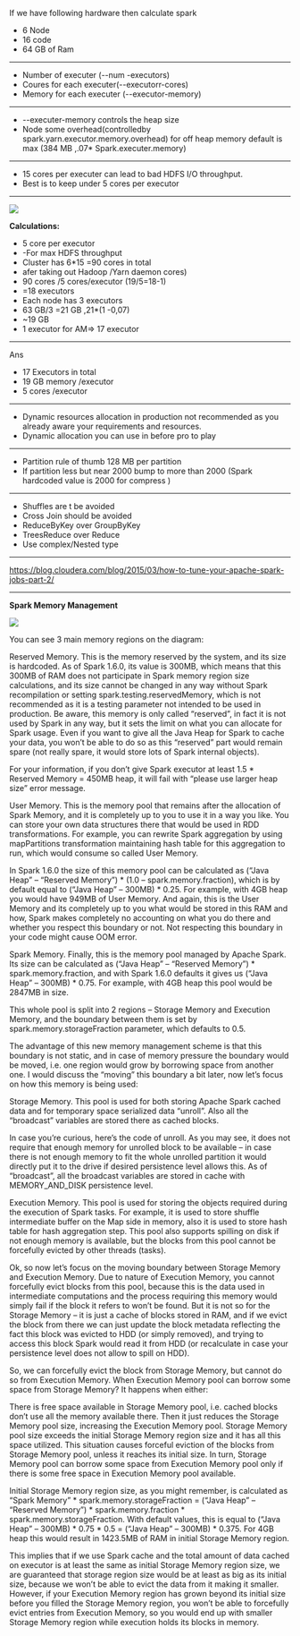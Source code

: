If we have following hardware then calculate spark 
* 6 Node
* 16 code 
* 64 GB of Ram
------------------------------------------------
* Number of executer (--num -executors)
* Coures for each executer(--executorr-cores)
* Memory for each executer (--executor-memory)
------------------------------------------------
* --executer-memory controls the heap size
* Node some overhead(controlledby spark.yarn.executor.memory.overhead) for off heap memory default is max
 (384 MB ,.07* Spark.executer.memory)
------------------------------------------------
* 15 cores per executer can lead to bad HDFS I/O throughput.
* Best is to keep under 5 cores per executor
------------------------------------------------

![](http://blog.cloudera.com/wp-content/uploads/2015/03/spark-tuning2-f1.png)


**Calculations:**

* 5 core per executor
* -For max HDFS throughput
* Cluster has 6*15 =90 cores in total
* afer taking out Hadoop /Yarn daemon cores)
* 90 cores /5 cores/executor  (19/5=18-1)
* =18 executors
* Each node has 3 executors
* 63 GB/3 =21 GB ,21*(1 -0,07)
* ~19 GB
* 1 executor for AM=> 17 executor

------------------------------------------------

Ans 

* 17 Executors in total
* 19 GB memory /executor
* 5 cores  /executor
------------------------------------------------
* Dynamic resources allocation in production not recommended as you already aware your requirements and resources.
* Dynamic allocation you can use in before pro to play

------------------------------------------------
*  Partition rule of thumb 128 MB per partition 
*  If partition less but near 2000 bump to more than 2000 (Spark hardcoded value is 2000 for compress )

------------------------------------------------
* Shuffles are t be avoided 
* Cross Join should be avoided
* ReduceByKey over GroupByKey
* TreesReduce over Reduce
* Use complex/Nested type 
------------------------------------------------

https://blog.cloudera.com/blog/2015/03/how-to-tune-your-apache-spark-jobs-part-2/




------------------------------------------
**Spark Memory Management**


![](![](https://0x0fff.com/wp-content/uploads/2016/01/Spark-Memory-Management-1.6.0-768x808.png))



You can see 3 main memory regions on the diagram:

Reserved Memory. This is the memory reserved by the system, and its size is hardcoded. As of Spark 1.6.0, its value is 300MB, which means that this 300MB of RAM does not participate in Spark memory region size calculations, and its size cannot be changed in any way without Spark recompilation or setting spark.testing.reservedMemory, which is not recommended as it is a testing parameter not intended to be used in production. Be aware, this memory is only called “reserved”, in fact it is not used by Spark in any way, but it sets the limit on what you can allocate for Spark usage. Even if you want to give all the Java Heap for Spark to cache your data, you won’t be able to do so as this “reserved” part would remain spare (not really spare, it would store lots of Spark internal objects).


 For your information, if you don’t give Spark executor at least 1.5 * Reserved Memory = 450MB heap, it will fail with “please use larger heap size” error message.

User Memory. This is the memory pool that remains after the allocation of Spark Memory, and it is completely up to you to use it in a way you like. You can store your own data structures there that would be used in RDD transformations. For example, you can rewrite Spark aggregation by using mapPartitions transformation maintaining hash table for this aggregation to run, which would consume so called User Memory. 


In Spark 1.6.0 the size of this memory pool can be calculated as (“Java Heap” – “Reserved Memory”) * (1.0 – spark.memory.fraction), which is by default equal to (“Java Heap” – 300MB) * 0.25. For example, with 4GB heap you would have 949MB of User Memory. And again, this is the User Memory and its completely up to you what would be stored in this RAM and how, Spark makes completely no accounting on what you do there and whether you respect this boundary or not. Not respecting this boundary in your code might cause OOM error.


Spark Memory. Finally, this is the memory pool managed by Apache Spark. Its size can be calculated as (“Java Heap” – “Reserved Memory”) * spark.memory.fraction, and with Spark 1.6.0 defaults it gives us (“Java Heap” – 300MB) * 0.75. For example, with 4GB heap this pool would be 2847MB in size.

This whole pool is split into 2 regions – Storage Memory and Execution Memory, and the boundary between them is set by spark.memory.storageFraction parameter, which defaults to 0.5. 

The advantage of this new memory management scheme is that this boundary is not static, and in case of memory pressure the boundary would be moved, i.e. one region would grow by borrowing space from another one. I would discuss the “moving” this boundary a bit later, now let’s focus on how this memory is being used:

Storage Memory. This pool is used for both storing Apache Spark cached data and for temporary space serialized data “unroll”. Also all the “broadcast” variables are stored there as cached blocks.

In case you’re curious, here’s the code of unroll. As you may see, it does not require that enough memory for unrolled block to be available – in case there is not enough memory to fit the whole unrolled partition it would directly put it to the drive if desired persistence level allows this. As of “broadcast”, all the broadcast variables are stored in cache with MEMORY_AND_DISK persistence level.

Execution Memory. This pool is used for storing the objects required during the execution of Spark tasks. For example, it is used to store shuffle intermediate buffer on the Map side in memory, also it is used to store hash table for hash aggregation step. This pool also supports spilling on disk if not enough memory is available, but the blocks from this pool cannot be forcefully evicted by other threads (tasks).

Ok, so now let’s focus on the moving boundary between Storage Memory and Execution Memory. Due to nature of Execution Memory, you cannot forcefully evict blocks from this pool, because this is the data used in intermediate computations and the process requiring this memory would simply fail if the block it refers to won’t be found. But it is not so for the Storage Memory – it is just a cache of blocks stored in RAM, and if we evict the block from there we can just update the block metadata reflecting the fact this block was evicted to HDD (or simply removed), and trying to access this block Spark would read it from HDD (or recalculate in case your persistence level does not allow to spill on HDD).

So, we can forcefully evict the block from Storage Memory, but cannot do so from Execution Memory. When Execution Memory pool can borrow some space from Storage Memory? It happens when either:

There is free space available in Storage Memory pool, i.e. cached blocks don’t use all the memory available there. Then it just reduces the Storage Memory pool size, increasing the Execution Memory pool.
Storage Memory pool size exceeds the initial Storage Memory region size and it has all this space utilized. This situation causes forceful eviction of the blocks from Storage Memory pool, unless it reaches its initial size.
In turn, Storage Memory pool can borrow some space from Execution Memory pool only if there is some free space in Execution Memory pool available.

Initial Storage Memory region size, as you might remember, is calculated as “Spark Memory” * spark.memory.storageFraction = (“Java Heap” – “Reserved Memory”) * spark.memory.fraction * spark.memory.storageFraction. With default values, this is equal to (“Java Heap” – 300MB) * 0.75 * 0.5 = (“Java Heap” – 300MB) * 0.375. For 4GB heap this would result in 1423.5MB of RAM in initial Storage Memory region.

This implies that if we use Spark cache and the total amount of data cached on executor is at least the same as initial Storage Memory region size, we are guaranteed that storage region size would be at least as big as its initial size, because we won’t be able to evict the data from it making it smaller. However, if your Execution Memory region has grown beyond its initial size before you filled the Storage Memory region, you won’t be able to forcefully evict entries from Execution Memory, so you would end up with smaller Storage Memory region while execution holds its blocks in memory.
